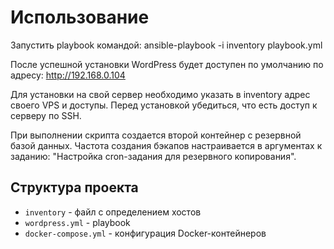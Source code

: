 # Использование

Запустить playbook командой:
ansible-playbook -i inventory playbook.yml

После успешной установки WordPress будет доступен по умолчанию по адресу:
http://192.168.0.104

Для установки на свой сервер необходимо указать в inventory адрес своего VPS и доступы. 
Перед установкой убедиться, что есть доступ к серверу по SSH.

При выполнении скрипта создается второй контейнер с резервной базой данных.
Частота создания бэкапов настраивается в аргументах к заданию: 
"Настройка cron-задания для резервного копирования".

## Структура проекта

- `inventory` - файл с определением хостов
- `wordpress.yml` - playbook
- `docker-compose.yml` - конфигурация Docker-контейнеров